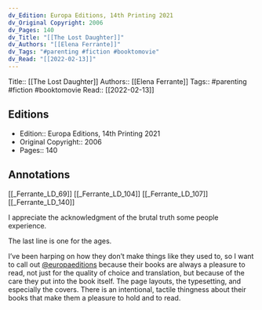 ```yaml
---
dv_Edition: Europa Editions, 14th Printing 2021
dv_Original Copyright: 2006
dv_Pages: 140
dv_Title: "[[The Lost Daughter]]"
dv_Authors: "[[Elena Ferrante]]"
dv_Tags: "#parenting #fiction #booktomovie"
dv_Read: "[[2022-02-13]]"
---
```

Title::  [[The Lost Daughter]]
Authors::  [[Elena Ferrante]]
Tags::  #parenting #fiction #booktomovie 
Read::  [[2022-02-13]]

## Editions
- Edition::  Europa Editions, 14th Printing 2021
- Original Copyright::  2006
- Pages::  140

## Annotations

[[_Ferrante_LD_69]]
[[_Ferrante_LD_104]]
[[_Ferrante_LD_107]]
[[_Ferrante_LD_140]]


I appreciate the acknowledgment of the brutal truth some people experience.   
  
The last line is one for the ages.   
  
I’ve been harping on how they don’t make things like they used to, so I want to call out [@europaeditions](https://www.instagram.com/europaeditions/) because their books are always a pleasure to read, not just for the quality of choice and translation, but because of the care they put into the book itself. The page layouts, the typesetting, and especially the covers. There is an intentional, tactile thingness about their books that make them a pleasure to hold and to read.